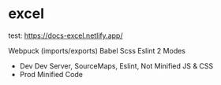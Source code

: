 # excel

test: <a href="https://docs-excel.netlify.app/">https://docs-excel.netlify.app/</a>

Webpuck (imports/exports)
Babel
Scss
Eslint
2 Modes

-   Dev
    Dev Server, SourceMaps, Eslint, Not Minified JS & CSS
-   Prod
    Minified Code
